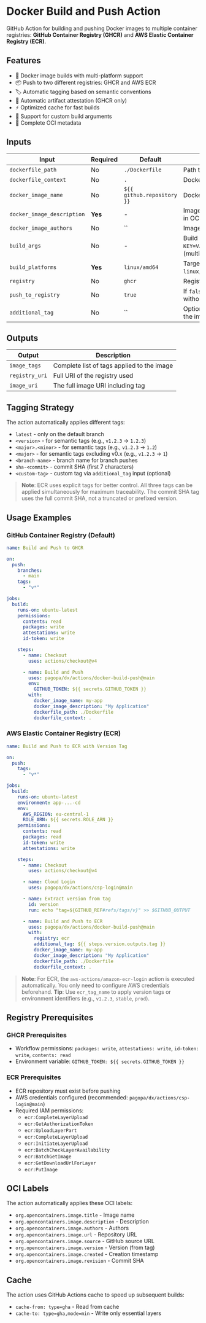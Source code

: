 # Docker Build and Push Action

GitHub Action for building and pushing Docker images to multiple container registries: **GitHub Container Registry (GHCR)** and **AWS Elastic Container Registry (ECR)**.

## Features

- 🐳 Docker image builds with multi-platform support
- 📦 Push to two different registries: GHCR and AWS ECR
- 🏷️ Automatic tagging based on semantic conventions
- 🔐 Automatic artifact attestation (GHCR only)
- ⚡ Optimized cache for fast builds
- 🎯 Support for custom build arguments
- 📝 Complete OCI metadata

## Inputs

| Input                      | Required | Default                    | Description                                        |
| -------------------------- | -------- | -------------------------- | -------------------------------------------------- |
| `dockerfile_path`          | No       | `./Dockerfile`             | Path to the Dockerfile                             |
| `dockerfile_context`       | No       | `.`                        | Docker build context path                          |
| `docker_image_name`        | No       | `${{ github.repository }}` | Docker image name                                  |
| `docker_image_description` | **Yes**  | -                          | Image description (used in OCI labels)             |
| `docker_image_authors`     | No       | ``                         | Image authors                                      |
| `build_args`               | No       | -                          | Build arguments in `KEY=VALUE` format (multiline)  |
| `build_platforms`          | **Yes**  | `linux/amd64`              | Target platforms (e.g., `linux/amd64,linux/arm64`) |
| `registry`                 | No       | `ghcr`                     | Registry type: `ghcr` or `ecr`                     |
| `push_to_registry`         | No       | `true`                     | If `false`, only builds without pushing            |
| `additional_tag`           | No       | ``                         | Optional tag to apply to the image                 |

## Outputs

| Output         | Description                                |
| -------------- | ------------------------------------------ |
| `image_tags`   | Complete list of tags applied to the image |
| `registry_uri` | Full URI of the registry used              |
| `image_uri`    | The full image URI including tag           |

## Tagging Strategy

The action automatically applies different tags:

- `latest` - only on the default branch
- `<version>` - for semantic tags (e.g., `v1.2.3` → `1.2.3`)
- `<major>.<minor>` - for semantic tags (e.g., `v1.2.3` → `1.2`)
- `<major>` - for semantic tags excluding v0.x (e.g., `v1.2.3` → `1`)
- `<branch-name>` - branch name for branch pushes
- `sha-<commit>` - commit SHA (first 7 characters)
- `<custom-tag>` - custom tag via `additional_tag` input (optional)

> **Note**: ECR uses explicit tags for better control. All three tags can be applied simultaneously for maximum traceability. The commit SHA tag uses the full commit SHA, not a truncated or prefixed version.

## Usage Examples

### GitHub Container Registry (Default)

```yaml
name: Build and Push to GHCR

on:
  push:
    branches:
      - main
    tags:
      - "v*"

jobs:
  build:
    runs-on: ubuntu-latest
    permissions:
      contents: read
      packages: write
      attestations: write
      id-token: write

    steps:
      - name: Checkout
        uses: actions/checkout@v4

      - name: Build and Push
        uses: pagopa/dx/actions/docker-build-push@main
        env:
          GITHUB_TOKEN: ${{ secrets.GITHUB_TOKEN }}
        with:
          docker_image_name: my-app
          docker_image_description: "My Application"
          dockerfile_path: ./Dockerfile
          dockerfile_context: .
```

### AWS Elastic Container Registry (ECR)

```yaml
name: Build and Push to ECR with Version Tag

on:
  push:
    tags:
      - "v*"

jobs:
  build:
    runs-on: ubuntu-latest
    environment: app-...-cd
    env:
      AWS_REGION: eu-central-1
      ROLE_ARN: ${{ secrets.ROLE_ARN }}
    permissions:
      contents: read
      packages: read
      id-token: write
      attestations: write

    steps:
      - name: Checkout
        uses: actions/checkout@v4

      - name: Cloud Login
        uses: pagopa/dx/actions/csp-login@main

      - name: Extract version from tag
        id: version
        run: echo "tag=${GITHUB_REF#refs/tags/v}" >> $GITHUB_OUTPUT

      - name: Build and Push to ECR
        uses: pagopa/dx/actions/docker-build-push@main
        with:
          registry: ecr
          additional_tag: ${{ steps.version.outputs.tag }}
          docker_image_name: my-app
          docker_image_description: "My Application"
          dockerfile_path: ./Dockerfile
          dockerfile_context: .
```

> **Note**: For ECR, the `aws-actions/amazon-ecr-login` action is executed automatically. You only need to configure AWS credentials beforehand.
> **Tip**: Use `ecr_tag_name` to apply version tags or environment identifiers (e.g., `v1.2.3`, `stable`, `prod`).

## Registry Prerequisites

### GHCR Prerequisites

- Workflow permissions: `packages: write`, `attestations: write`, `id-token: write`, `contents: read`
- Environment variable: `GITHUB_TOKEN: ${{ secrets.GITHUB_TOKEN }}`

### ECR Prerequisites

- ECR repository must exist before pushing
- AWS credentials configured (recommended: `pagopa/dx/actions/csp-login@main`)
- Required IAM permissions:
  - `ecr:CompleteLayerUpload`
  - `ecr:GetAuthorizationToken`
  - `ecr:UploadLayerPart`
  - `ecr:CompleteLayerUpload`
  - `ecr:InitiateLayerUpload`
  - `ecr:BatchCheckLayerAvailability`
  - `ecr:BatchGetImage`
  - `ecr:GetDownloadUrlForLayer`
  - `ecr:PutImage`

## OCI Labels

The action automatically applies these OCI labels:

- `org.opencontainers.image.title` - Image name
- `org.opencontainers.image.description` - Description
- `org.opencontainers.image.authors` - Authors
- `org.opencontainers.image.url` - Repository URL
- `org.opencontainers.image.source` - GitHub source URL
- `org.opencontainers.image.version` - Version (from tag)
- `org.opencontainers.image.created` - Creation timestamp
- `org.opencontainers.image.revision` - Commit SHA

## Cache

The action uses GitHub Actions cache to speed up subsequent builds:

- `cache-from: type=gha` - Read from cache
- `cache-to: type=gha,mode=min` - Write only essential layers
